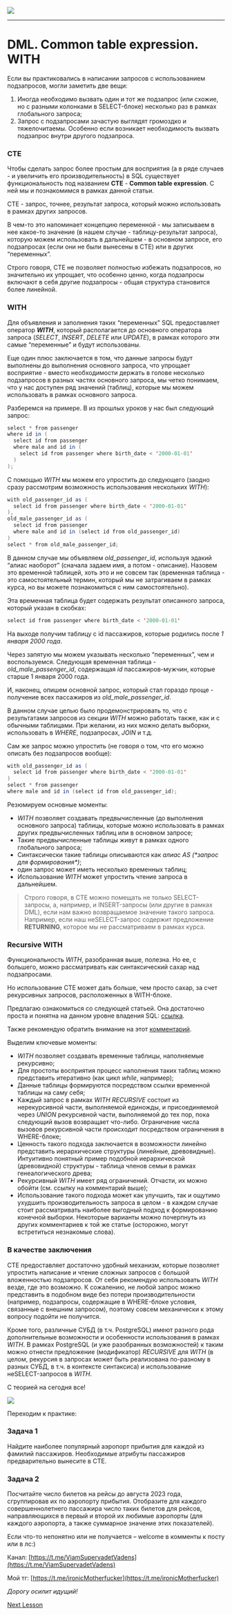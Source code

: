 ![](../../commonmedia/header.png)

***

   

DML. Common table expression. WITH
==================================

Если вы практиковались в написании запросов с использованием подзапросов, могли заметить две вещи:

1.  Иногда необходимо вызвать один и тот же подзапрос (или схожие, но с разными колонками в SELECT-блоке) несколько раз в рамках глобального запроса;
2.  Запрос с подзапросами зачастую выглядят громоздко и тяжелочитаемы. Особенно если возникает необходимость вызвать подзапрос внутри другого подзапроса.

  

### CTE

Чтобы сделать запрос более простым для восприятия (а в ряде случаев - и увеличить его производительность) в SQL существует функциональность под названием **CTE** - **Common table expression**. С ней мы и познакомимся в рамках данной статьи.

CTE - запрос, точнее, результат запроса, который можно использовать в рамках других запросов.

В чем-то это напоминает концепцию переменной - мы записываем в нее какое-то значение (в нашем случае - таблицу-результат запроса), которую можем использовать в дальнейшем - в основном запросе, его подзапросах (если они не были вынесены в CTE) или в других “переменных”.

Строго говоря, CTE не позволяет полностью избежать подзапросов, но значительно их упрощает, что особенно ценно, когда подзапросы включают в себя другие подзапросы - общая структура становится более линейной.

  

### WITH

Для объявления и заполнения таких “переменных” SQL предоставляет оператор **_WITH_**, который располагается до основного оператора запроса (_SELECT_, _INSERT_, _DELETE_ или _UPDATE_), в рамках которого эти самые “переменные” и будут использованы.

Еще один плюс заключается в том, что данные запросы будут выполнены до выполнения основного запроса, что упрощает восприятие - вместо необходимости держать в голове несколько подзапросов в разных частях основного запроса, мы четко понимаем, что у нас доступен ряд значений (таблиц), которые мы можем использовать в рамках основного запроса.

Разберемся на примере. В из прошлых уроков у нас был следующий запрос:

```java
select * from passenger 
where id in (
  select id from passenger 
  where male and id in (
    select id from passenger where birth_date < '2000-01-01'
  )
);
```

С помощью _WITH_ мы можем его упростить до следующего (заодно сразу рассмотрим возможность использования нескольких _WITH_):

```java
with old_passenger_id as (
  select id from passenger where birth_date < '2000-01-01'
),
old_male_passenger_id as (
  select id from passenger
  where male and id in (select id from old_passenger_id)
)
select * from old_male_passenger_id;
```

В данном случае мы объявляем _old\_passenger\_id_, используя эдакий “алиас наоборот” (сначала задаем имя, а потом - описание). Назовем это временной таблицей, хоть это и не совсем так (временная таблица - это самостоятельный термин, который мы не затрагиваем в рамках курса, но вы можете познакомиться с ним самостоятельно).

Эта временная таблица будет содержать результат описанного запроса, который указан в скобках:

```java
select id from passenger where birth_date < '2000-01-01'
```

На выходе получим таблицу с id пассажиров, которые родились после _1 января 2000 года_.

Через запятую мы можем указывать несколько “переменных”, чем и воспользуемся. Следующая временная таблица - _old\_male\_passenger\_id_, содержащая _id_ пассажиров-мужчин, которые старше 1 января 2000 года.

И, наконец, опишем основной запрос, который стал гораздо проще - получение всех пассажиров из _old\_male\_passenger\_id_.

В данном случае целью было продемонстрировать то, что с результатами запросов из секции _WITH_ можно работать также, как и с обычными таблицами. При желании, из них можно делать выборки, использовать в _WHERE_, подзапросах, _JOIN_ и т.д.

Сам же запрос можно упростить (не говоря о том, что его можно описать без подзапросов вообще):

```java
with old_passenger_id as (
  select id from passenger where birth_date < '2000-01-01'
)
select * from passenger
where male and id in (select id from old_passenger_id);
```

Резюмируем основные моменты:

*   _WITH_ позволяет создавать предвычисленные (до выполнения основного запроса) таблицы, которые можно использовать в рамках других предвычисленных таблиц или в основном запросе;
*   Такие предвычисленные таблицы живут в рамках одного глобального запроса;
*   Синтаксически такие таблицы описываются как _алиас AS (\*запрос для формирования\*)_;
*   один запрос может иметь несколько временных таблиц;
*   Использование _WITH_ может упростить чтение запроса в дальнейшем.

> Строго говоря, в CTE можно помещать не только SELECT-запросы, а, например, и INSERT-запросы (или другие в рамках DML), если нам важно возвращаемое значение такого запроса. Например, если наш неSELECT-запрос содержит предложение **RETURNING**, которое мы не рассматриваем в рамках курса.

  

### Recursive WITH

Функциональность _WITH_, разобранная выше, полезна. Но ее, с большего, можно рассматривать как синтаксический сахар над подзапросами.

Но использование CTE может дать больше, чем просто сахар, за счет рекурсивных запросов, расположенных в WITH-блоке.

Предлагаю ознакомиться со следующей статьей. Она достаточно проста и понятна на данном уровне владения SQL: [ссылка](https://habr.com/ru/articles/269497/).

Также рекомендую обратить внимание на этот [комментарий](https://habr.com/ru/articles/269497/#comment_8626915).

Выделим ключевые моменты:

*   _WITH_ позволяет создавать временные таблицы, наполняемые рекурсивно;
*   Для простоты восприятия процесс наполнения таких таблиц можно представить итеративно (как цикл _while_, например);
*   Данные таблицы формируются посредством ссылки временной таблицы на саму себя;
*   Каждый запрос в рамках _WITH RECURSIVE_ состоит из нерекурсивной части, выполняемой единожды, и присоединяемой через _UNION_ рекурсивной части, выполняемой до тех пор, пока следующий вызов возвращает что-либо. Ограничение числа вызовов рекурсивной части происходит посредством ограничения в WHERE-блоке;
*   Ценность такого подхода заключается в возможности линейно представить иерархические структуры (линейные, древовидные). Интуитивно понятный пример подобной иерархической (древовидной) структуры - таблица членов семьи в рамках генеалогического древа;
*   Рекурсивный _WITH_ имеет ряд ограничений. Отчасти, их можно обойти (см. ссылку на комментарий выше);
*   Использование такого подхода может как улучшить, так и ощутимо ухудшить производительность запроса в целом - в каждом случае стоит рассматривать наиболее выгодный подход к формированию конечной выборки. Некоторые варианты можно почерпнуть из других комментариев к той же статье (осторожно, могут встретиться незнакомые слова).

###   

### В качестве заключения

CTE предоставляет достаточно удобный механизм, которые позволяет упростить написание и чтение сложных запросов с большой вложенностью подзапросов. От себя рекомендую использовать _WITH_ везде, где это возможно. К сожалению, не любой запрос можно представить в подобном виде без потери производительности (например, подзапросы, содержащие в WHERE-блоке условия, связанные с внешним запросом), поэтому совсем механически к этому вопросу подойти не получится.

Кроме того, различные СУБД (в т.ч. PostgreSQL) имеют разного рода дополнительные возможности и особенности использования в рамках _WITH_. В рамках PostgreSQL (и уже разобранных возможностей) к таким можно отнести предложение (модификатор) _RECURSIVE_ для _WITH_ (в целом, рекурсия в запросах может быть реализована по-разному в разных СУБД, в т.ч. в контексте синтаксиса) и использование неSELECT-запросов в _WITH_.

  

С теорией на сегодня все!

![](../../commonmedia/footer.png)

Переходим к практике:

### Задача 1

Найдите наиболее популярный аэропорт прибытия для каждой из фамилий пассажиров. Необходимые атрибуты пассажиров предварительно вынесите в CTE.

  

### Задача 2

Посчитайте число билетов на рейсы до августа 2023 года, сгруппировав их по аэропорту прибытия. Отобразите для каждого совершеннолетнего пассажира число таких билетов для рейсов, направляющихся в первый и второй их любимые аэропорты (для каждого аэропорта, а также суммарное значение этих показателей).

  

Если что-то непонятно или не получается – welcome в комменты к посту или в лс:)

Канал: [https://t.me/ViamSupervadetVadens](https://t.me/ViamSupervadetVadens)

Мой тг: [https://t.me/ironicMotherfucker](https://t.me/ironicMotherfucker)

_Дорогу осилит идущий!_

[Next Lesson](../99/DDL-CREATE-Sozdanie-tablic.md)
